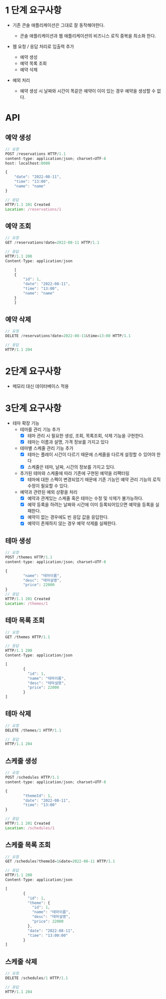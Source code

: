# 1 단계 요구사항

- 기존 콘솔 애플리케이션은 그대로 잘 동작해야한다.
    - 콘솔 애플리케이션과 웹 애플리케이션의 비즈니스 로직 중복을 최소화 한다.

- 웹 요청 / 응답 처리로 입출력 추가
  - 예약 생성
  - 예약 목록 조회
  - 예약 삭제 
- 예외 처리
  - 예약 생성 시 날짜와 시간이 똑같은 예약이 이미 있는 경우 예약을 생성할 수 없다.

# API

## 예약 생성
```javascript
// 요청
POST /reservations HTTP/1.1
content-type: application/json; charset=UTF-8
host: localhost:8080

{
    "date": "2022-08-11",
    "time": "13:00",
    "name": "name"
}

// 응답
HTTP/1.1 201 Created
Location: /reservations/1
```

## 예약 조회
```javascript
// 요청
GET /reservations?date=2022-08-11 HTTP/1.1

// 응답
HTTP/1.1 200
Content-Type: application/json

    [
    {
        "id": 1,
        "date": "2022-08-11",
        "time": "13:00",
        "name": "name"
    }
    ]
```

## 예약 삭제
```javascript
// 요청
DELETE /reservations?date=2022-08-11&time=13:00 HTTP/1.1

// 응답
HTTP/1.1 204
```

# 2단계 요구사항

- 메모리 대신 데이터베이스 적용

# 3단계 요구사항

- 테마 확장 기능
  - 테마를 관리 기능 추가
    - [x] 테마 관리 시 필요한 생성, 조회, 목록조회, 삭제 기능을 구현한다.
    - [x] 테마는 이름과 설명, 가격 정보를 가지고 있다 
  - 테마별 스케줄 관리 기능 추가
    - [x] 테마는 플레이 시간이 다르기 때문에 스케줄을 다르게 설정할 수 있어야 한다
    - [x] 스케줄은 테마, 날짜, 시간의 정보를 가지고 있다. 
  - 추가된 테마와 스케줄에 따라 기존에 구현된 예약을 리팩터링
    - [x] 테마에 대한 스펙이 변경되었기 때문에 기존 기능인 예약 관리 기능의 로직 수정이 필요할 수 있다.
  - 예약과 관련된 예외 상황을 처리
    - [x] 예약과 관계있는 스케줄 혹은 테마는 수정 및 삭제가 불가능하다.
    - [x] 예약 등록을 하려는 날짜와 시간에 이미 등록되어있으면 예약을 등록을 실패한다.
    - [x] 예약이 없는 경우에도 빈 응답 값을 응답한다.
    - [x] 예약이 존재하지 않는 경우 예약 삭제를 실패한다.

## 테마 생성
```javascript
// 요청
POST /themes HTTP/1.1
content-type: application/json; charset=UTF-8

{
        "name": "테마이름", 
        "desc": "테마설명",
        "price": 22000
}
// 응답
HTTP/1.1 201 Created
Location: /themes/1
```

## 테마 목록 조회
```javascript
// 요청
GET /themes HTTP/1.1

// 응답
HTTP/1.1 200
Content-Type: application/json

[
        {
          "id": 1,
          "name": "테마이름",
          "desc": "테마설명",
          "price": 22000
        }
]
```

## 테마 삭제
```javascript
// 요청
DELETE /themes/1 HTTP/1.1

// 응답
HTTP/1.1 204 
```

## 스케줄 생성
```javascript
// 요청
POST /schedules HTTP/1.1
content-type: application/json; charset=UTF-8

{
        "themeId": 1,
        "date": "2022-08-11",
        "time": "13:00"
}

// 응답
HTTP/1.1 201 Created
Location: /schedules/1
```

## 스케줄 목록 조회
```javascript
// 요청
GET /schedules?themeId=1&date=2022-08-11 HTTP/1.1

// 응답
HTTP/1.1 200
Content-Type: application/json

[
        {
          "id": 1,
          "theme": {
            "id": 1,
            "name": "테마이름",
            "desc": "테마설명",
            "price": 22000
          },
          "date": "2022-08-11",
          "time": "13:00:00"
        }
]
```

## 스케줄 삭제
```javascript
// 요청
DELETE /schedules/1 HTTP/1.1

// 응답
HTTP/1.1 204 
```
